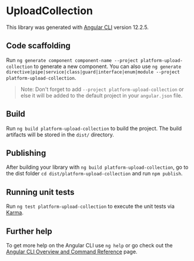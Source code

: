 # UploadCollection

This library was generated with [Angular CLI](https://github.com/angular/angular-cli) version 12.2.5.

## Code scaffolding

Run `ng generate component component-name --project platform-upload-collection` to generate a new component. You can also use `ng generate directive|pipe|service|class|guard|interface|enum|module --project platform-upload-collection`.
> Note: Don't forget to add `--project platform-upload-collection` or else it will be added to the default project in your `angular.json` file. 

## Build

Run `ng build platform-upload-collection` to build the project. The build artifacts will be stored in the `dist/` directory.

## Publishing

After building your library with `ng build platform-upload-collection`, go to the dist folder `cd dist/platform-upload-collection` and run `npm publish`.

## Running unit tests

Run `ng test platform-upload-collection` to execute the unit tests via [Karma](https://karma-runner.github.io).

## Further help

To get more help on the Angular CLI use `ng help` or go check out the [Angular CLI Overview and Command Reference](https://angular.io/cli) page.
